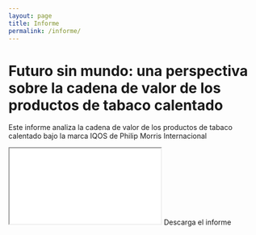 ```yaml
---
layout: page
title: Informe
permalink: /informe/
---
```

# Futuro sin mundo: una perspectiva sobre la cadena de valor de los productos de tabaco calentado

Este informe analiza la cadena de valor de los productos de tabaco calentado bajo la marca IQOS de Philip Morris Internacional

 <iframe class="embed-responsive-item" src="/img/photo_5607110381256419265_y.jpg"></iframe>
Descarga el informe
